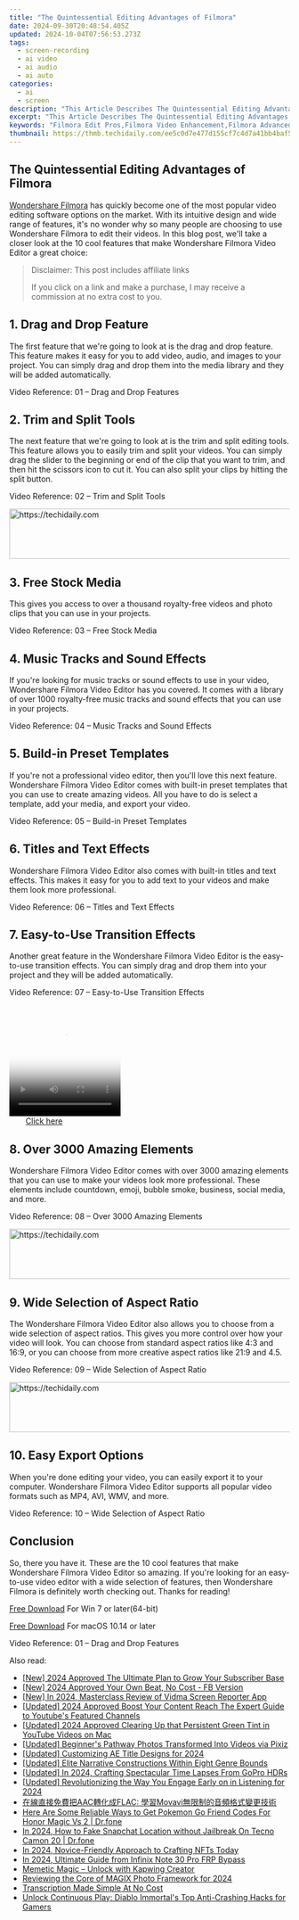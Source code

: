 ```yaml
---
title: "The Quintessential Editing Advantages of Filmora"
date: 2024-09-30T20:48:54.405Z
updated: 2024-10-04T07:56:53.273Z
tags: 
  - screen-recording
  - ai video
  - ai audio
  - ai auto
categories: 
  - ai
  - screen
description: "This Article Describes The Quintessential Editing Advantages of Filmora"
excerpt: "This Article Describes The Quintessential Editing Advantages of Filmora"
keywords: "Filmora Edit Pros,Filmora Video Enhancement,Filmora Advanced Editing,Filmora Visual Upgrade,Filmora Professional Edit,Filmora Clearcutting Effect,Filmora Mastery in Editing"
thumbnail: https://thmb.techidaily.com/ee5c0d7e477d155cf7c4d7a41bb4baf523bd4dd370c1eec84bd95b2e762714db.png
---
```


## The Quintessential Editing Advantages of Filmora

[Wondershare Filmora](https://tools.techidaily.com/wondershare/filmora/download/) has quickly become one of the most popular video editing software options on the market. With its intuitive design and wide range of features, it's no wonder why so many people are choosing to use Wondershare Filmora to edit their videos. In this blog post, we'll take a closer look at the 10 cool features that make Wondershare Filmora Video Editor a great choice:

>  Disclaimer: This post includes affiliate links
>
>  If you click on a link and make a purchase, I may receive a commission at no extra cost to you.
>

## 1\. Drag and Drop Feature

The first feature that we're going to look at is the drag and drop feature. This feature makes it easy for you to add video, audio, and images to your project. You can simply drag and drop them into the media library and they will be added automatically.

Video Reference: 01 – Drag and Drop Features

## 2\. Trim and Split Tools

The next feature that we're going to look at is the trim and split editing tools. This feature allows you to easily trim and split your videos. You can simply drag the slider to the beginning or end of the clip that you want to trim, and then hit the scissors icon to cut it. You can also split your clips by hitting the split button.

Video Reference: 02 – Trim and Split Tools

<!-- affiliate ads begin -->
<a href="https://appsumo.8odi.net/c/5597632/2037319/7443" target="_top" id="2037319">
  <img src="//a.impactradius-go.com/display-ad/7443-2037319" border="0" alt="https://techidaily.com" width="728" height="90"/>
</a>
<img height="0" width="0" src="https://appsumo.8odi.net/i/5597632/2037319/7443" style="position:absolute;visibility:hidden;" border="0" />
<!-- affiliate ads end -->

## 3\. Free Stock Media

This gives you access to over a thousand royalty-free videos and photo clips that you can use in your projects.

Video Reference: 03 – Free Stock Media

## 4\. Music Tracks and Sound Effects

If you're looking for music tracks or sound effects to use in your video, Wondershare Filmora Video Editor has you covered. It comes with a library of over 1000 royalty-free music tracks and sound effects that you can use in your projects.

Video Reference: 04 – Music Tracks and Sound Effects

## 5\. Build-in Preset Templates

If you're not a professional video editor, then you'll love this next feature. Wondershare Filmora Video Editor comes with built-in preset templates that you can use to create amazing videos. All you have to do is select a template, add your media, and export your video.

Video Reference: 05 – Build-in Preset Templates

## 6\. Titles and Text Effects

Wondershare Filmora Video Editor also comes with built-in titles and text effects. This makes it easy for you to add text to your videos and make them look more professional.

Video Reference: 06 – Titles and Text Effects

## 7\. Easy-to-Use Transition Effects

Another great feature in the Wondershare Filmora Video Editor is the easy-to-use transition effects. You can simply drag and drop them into your project and they will be added automatically.

Video Reference: 07 – Easy-to-Use Transition Effects

<!-- affiliate ads begin -->
<span id="1743243">
					<video width="200" height="200" style="cursor:pointer"
           poster="//a.impactradius-go.com/display-clicktoplayimage/1743243.png"
           onclick="if(!this.playClicked){this.play();this.setAttribute('controls',true);this.playClicked=true;}">
	   <source src="//a.impactradius-go.com/display-ad/19272-1743243">
	   <img src="//a.impactradius-go.com/display-clicktoplayimage/1743243.png" style="border: none; height: 100%; width: 100%; object-fit: contain">
	</video>
	<div style="width:125px;text-align:center"><a href="javascript:window.open(decodeURIComponent('https%3A%2F%2Faligracehair.sjv.io%2Fc%2F5597632%2F1743243%2F19272'), '_blank');void(0);">Click here</a></div>
</span>
<img height="0" width="0" src="https://imp.pxf.io/i/5597632/1743243/19272" style="position:absolute;visibility:hidden;" border="0" />
<!-- affiliate ads end -->

## 8\. Over 3000 Amazing Elements

Wondershare Filmora Video Editor comes with over 3000 amazing elements that you can use to make your videos look more professional. These elements include countdown, emoji, bubble smoke, business, social media, and more.

Video Reference: 08 – Over 3000 Amazing Elements

<!-- affiliate ads begin -->
<a href="https://aligracehair.sjv.io/c/5597632/2016148/19272" target="_top" id="2016148">
  <img src="//a.impactradius-go.com/display-ad/19272-2016148" border="0" alt="https://techidaily.com" width="728" height="90"/>
</a>
<img height="0" width="0" src="https://aligracehair.sjv.io/i/5597632/2016148/19272" style="position:absolute;visibility:hidden;" border="0" />
<!-- affiliate ads end -->

## 9\. Wide Selection of Aspect Ratio

The Wondershare Filmora Video Editor also allows you to choose from a wide selection of aspect ratios. This gives you more control over how your video will look. You can choose from standard aspect ratios like 4:3 and 16:9, or you can choose from more creative aspect ratios like 21:9 and 4.5.

Video Reference: 09 – Wide Selection of Aspect Ratio

<!-- affiliate ads begin -->
<a href="https://appsumo.8odi.net/c/5597632/2052060/7443" target="_top" id="2052060">
  <img src="//a.impactradius-go.com/display-ad/7443-2052060" border="0" alt="https://techidaily.com" width="728" height="90"/>
</a>
<img height="0" width="0" src="https://appsumo.8odi.net/i/5597632/2052060/7443" style="position:absolute;visibility:hidden;" border="0" />
<!-- affiliate ads end -->

## 10\. Easy Export Options

When you're done editing your video, you can easily export it to your computer. Wondershare Filmora Video Editor supports all popular video formats such as MP4, AVI, WMV, and more.

Video Reference: 10 – Wide Selection of Aspect Ratio

## Conclusion

So, there you have it. These are the 10 cool features that make Wondershare Filmora Video Editor so amazing. If you're looking for an easy-to-use video editor with a wide selection of features, then Wondershare Filmora is definitely worth checking out. Thanks for reading!

[Free Download](https://tools.techidaily.com/wondershare/filmora/download/) For Win 7 or later(64-bit)

[Free Download](https://tools.techidaily.com/wondershare/filmora/download/) For macOS 10.14 or later

Video Reference: 01 – Drag and Drop Features


<ins class="adsbygoogle"
     style="display:block"
     data-ad-format="autorelaxed"
     data-ad-client="ca-pub-7571918770474297"
     data-ad-slot="1223367746"></ins>



<ins class="adsbygoogle"
     style="display:block"
     data-ad-client="ca-pub-7571918770474297"
     data-ad-slot="8358498916"
     data-ad-format="auto"
     data-full-width-responsive="true"></ins>


<span class="atpl-alsoreadstyle">Also read:</span>
<div><ul>
<li><a href="https://fox-http.techidaily.com/new-2024-approved-the-ultimate-plan-to-grow-your-subscriber-base/"><u>[New] 2024 Approved The Ultimate Plan to Grow Your Subscriber Base</u></a></li>
<li><a href="https://facebook-videos.techidaily.com/new-2024-approved-your-own-beat-no-cost-fb-version/"><u>[New] 2024 Approved Your Own Beat, No Cost - FB Version</u></a></li>
<li><a href="https://desktop-recording.techidaily.com/new-in-2024-masterclass-review-of-vidma-screen-reporter-app/"><u>[New] In 2024, Masterclass Review of Vidma Screen Reporter App</u></a></li>
<li><a href="https://youtube-web.techidaily.com/ed-2024-approved-boost-your-content-reach-the-expert-guide-to-youtubes-featured-channels/"><u>[Updated] 2024 Approved Boost Your Content Reach The Expert Guide to Youtube's Featured Channels</u></a></li>
<li><a href="https://facebook-video-share.techidaily.com/updated-2024-approved-clearing-up-that-persistent-green-tint-in-youtube-videos-on-mac/"><u>[Updated] 2024 Approved Clearing Up that Persistent Green Tint in YouTube Videos on Mac</u></a></li>
<li><a href="https://fox-http.techidaily.com/updated-beginners-pathway-photos-transformed-into-videos-via-pixiz/"><u>[Updated] Beginner's Pathway Photos Transformed Into Videos via Pixiz</u></a></li>
<li><a href="https://fox-http.techidaily.com/updated-customizing-ae-title-designs-for-2024/"><u>[Updated] Customizing AE Title Designs for 2024</u></a></li>
<li><a href="https://fox-http.techidaily.com/updated-elite-narrative-constructions-within-eight-genre-bounds/"><u>[Updated] Elite Narrative Constructions Within Eight Genre Bounds</u></a></li>
<li><a href="https://fox-http.techidaily.com/updated-in-2024-crafting-spectacular-time-lapses-from-gopro-hdrs/"><u>[Updated] In 2024, Crafting Spectacular Time Lapses From GoPro HDRs</u></a></li>
<li><a href="https://fox-http.techidaily.com/updated-revolutionizing-the-way-you-engage-early-on-in-listening-for-2024/"><u>[Updated] Revolutionizing the Way You Engage Early on in Listening for 2024</u></a></li>
<li><a href="https://some-approaches.techidaily.com/aacflac-movavi/"><u>在線直接免費把AAC轉化成FLAC: 學習Movavi無限制的音頻格式變更技術</u></a></li>
<li><a href="https://pokemon-go-android.techidaily.com/here-are-some-reliable-ways-to-get-pokemon-go-friend-codes-for-honor-magic-vs-2-drfone-by-drfone-virtual-android/"><u>Here Are Some Reliable Ways to Get Pokemon Go Friend Codes For Honor Magic Vs 2 | Dr.fone</u></a></li>
<li><a href="https://location-social.techidaily.com/in-2024-how-to-fake-snapchat-location-without-jailbreak-on-tecno-camon-20-drfone-by-drfone-virtual-android/"><u>In 2024, How to Fake Snapchat Location without Jailbreak On Tecno Camon 20 | Dr.fone</u></a></li>
<li><a href="https://extra-skills.techidaily.com/in-2024-novice-friendly-approach-to-crafting-nfts-today/"><u>In 2024, Novice-Friendly Approach to Crafting NFTs Today</u></a></li>
<li><a href="https://bypass-frp.techidaily.com/in-2024-ultimate-guide-from-infinix-note-30-pro-frp-bypass-by-drfone-android/"><u>In 2024, Ultimate Guide from Infinix Note 30 Pro FRP Bypass</u></a></li>
<li><a href="https://fox-http.techidaily.com/memetic-magic-unlock-with-kapwing-creator/"><u>Memetic Magic – Unlock with Kapwing Creator</u></a></li>
<li><a href="https://fox-http.techidaily.com/reviewing-the-core-of-magix-photo-framework-for-2024/"><u>Reviewing the Core of MAGIX Photo Framework for 2024</u></a></li>
<li><a href="https://fox-http.techidaily.com/transcription-made-simple-at-no-cost/"><u>Transcription Made Simple At No Cost</u></a></li>
<li><a href="https://win-answers.techidaily.com/unlock-continuous-play-diablo-immortals-top-anti-crashing-hacks-for-gamers/"><u>Unlock Continuous Play: Diablo Immortal's Top Anti-Crashing Hacks for Gamers</u></a></li>
</ul></div>

